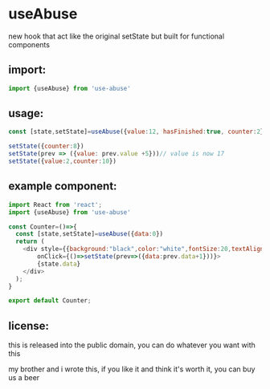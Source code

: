 # useAbuse
new hook that act like the original setState but built for functional components


## import:
```js
import {useAbuse} from 'use-abuse'
```

## usage:
```js
const [state,setState]=useAbuse({value:12, hasFinished:true, counter:2})

setState({counter:8})
setState(prev => ({value: prev.value +5}))// value is now 17
setState({value:2,counter:10})
```

## example component:
```js
import React from 'react';
import {useAbuse} from 'use-abuse'

const Counter=()=>{
  const [state,setState]=useAbuse({data:0})
  return (
    <div style={{background:"black",color:"white",fontSize:20,textAlign:"center",padding:20}}
        onClick={()=>setState(prev=>({data:prev.data+1}))}>
        {state.data}
    </div>
  );
}

export default Counter;
```

## license:
this is released into the public domain, you can do whatever you want with this

my brother and i wrote this, if you like it and think it's worth it, you can buy us a beer
